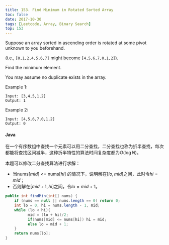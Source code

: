 ```yaml
---
title: 153. Find Minimum in Rotated Sorted Array
toc: false
date: 2017-10-30
tags: [Leetcode, Array, Binary Search]
top: 153
---
```


Suppose an array sorted in ascending order is rotated at some pivot unknown to you beforehand.

(i.e.,  `[0,1,2,4,5,6,7]` might become  `[4,5,6,7,0,1,2]`).

Find the minimum element.

You may assume no duplicate exists in the array.

Example 1:

```
Input: [3,4,5,1,2] 
Output: 1
```

Example 2:

```
Input: [4,5,6,7,0,1,2]
Output: 0
```

#### Java

在一个有序数组中查找一个元素可以用二分查找，二分查找也称为折半查找，每次都能将查找区间减半，这种折半特性的算法时间复杂度都为$O(\log N)$。

本题可以修改二分查找算法进行求解：

* 当nums$[mid]$ <= nums$[hi]$ 的情况下，说明解在$[lo, mid]$之间，此时令$hi = mid$；
* 否则解在$[mid + 1, hi]$之间，令$lo = mid + 1$。


```Java
public int findMin(int[] nums) {
    if (nums == null || nums.length == 0) return 0;
    int lo = 0, hi = nums.length - 1, mid;
    while (lo < hi){
          mid = (lo + hi)/2;
          if(nums[mid] <= nums[hi]) hi = mid;
          else lo = mid + 1;
    }
    return nums[lo];
}
```